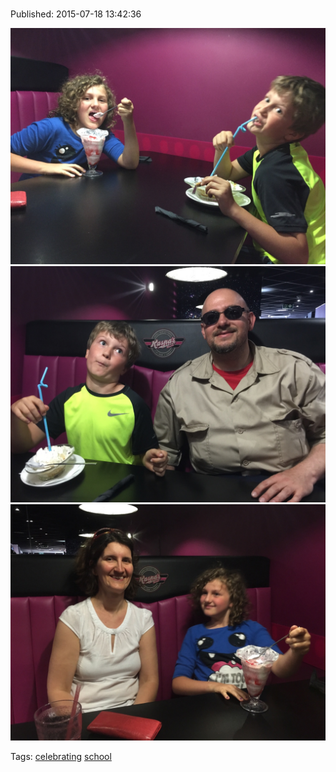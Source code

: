 
# 

Published: 2015-07-18 13:42:36

![](124405874737-0.jpg)
![](124405874737-1.jpg)
![](124405874737-2.jpg)

Tags: [celebrating](tag-celebrating.md) [school](tag-school.md)
